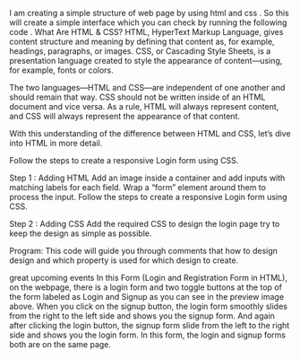 I am creating a simple structure of web page by using html and css . So this will create a simple interface which you can check by running the following code .
What Are HTML & CSS?
HTML, HyperText Markup Language, gives content structure and meaning by defining that content as, for example, headings, paragraphs, or images. CSS, or Cascading Style Sheets, is a presentation language created to style the appearance of content—using, for example, fonts or colors.

The two languages—HTML and CSS—are independent of one another and should remain that way. CSS should not be written inside of an HTML document and vice versa. As a rule, HTML will always represent content, and CSS will always represent the appearance of that content.

With this understanding of the difference between HTML and CSS, let’s dive into HTML in more detail.

Follow the steps to create a responsive Login form using CSS.

Step 1 : Adding HTML
Add an image inside a container and add inputs with matching labels for each field. Wrap a “form” element around them to process the input.
Follow the steps to create a responsive Login form using CSS.

Step 2 : Adding CSS
Add the required CSS to design the login page try to keep the design as simple as possible.

Program: This code will guide you through comments that how to design design and which property is used for which design to create.

great upcoming events
In this Form (Login and Registration Form in HTML), on the webpage, there is a login form and two toggle buttons at the top of the form labeled as Login and Signup as you can see in the preview image above. When you click on the signup button, the login form smoothly slides from the right to the left side and shows you the signup form.
And again after clicking the login button, the signup form slide from the left to the right side and shows you the login form. In this form, the login and signup forms both are on the same page. 
